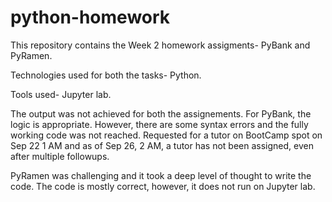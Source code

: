 # python-homework

This repository contains the Week 2 homework assigments- PyBank and PyRamen.

Technologies used for both the tasks- Python.

Tools used- Jupyter lab.

The output was not achieved for both the assignements.
For PyBank, the logic is appropriate. However, there are some syntax errors and the fully working code was not reached. Requested for a tutor on BootCamp spot on Sep 22 1 AM and as of Sep 26, 2 AM, a tutor has not been assigned, even after multiple followups.

PyRamen was challenging and it took a deep level of thought to write the code. The code is mostly correct, however, it does not run on Jupyter lab.

